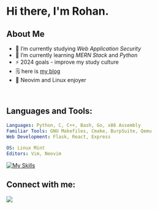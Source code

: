 
# Hi there, I'm Rohan.

## About Me 

- 🔭 I’m currently studying *Web Application Security*
- 🌱 I’m currently learning *MERN Stack* and *Python*
- ⚡ 2024 goals - improve my study culture
- 🗒️ here is [my blog](https://snowkluster.github.io/)
- 🐧 Neovim and Linux enjoyer 
<br>


## Languages and Tools:
```yaml
Languages: Python, C, C++, Bash, Go, x86 Assembly
Familiar Tools: GNU Makefiles, Cmake, BurpSuite, Qemu
Web Development: Flask, React, Express
  
OS: Linux Mint
Editors: Vim, Neovim
```
[![My Skills](https://skillicons.dev/icons?i=ts,express,flask,fastapi,docker,nodejs,neovim,bash,c,linux,python,go,git)](https://skillicons.dev)


<h2 align="left">Connect with me:</h2>
<p align="left">
   <a href="https://www.linkedin.com/in/rohan-kaushik1/">
      <img src="https://skillicons.dev/icons?i=linkedin" />
   </a>
</p>

<!---
snow-kluster/snow-kluster is a ✨ special ✨ repository because its `README.md` (this file) appears on your GitHub profile.
You can click the Preview link to take a look at your changes.
--->
